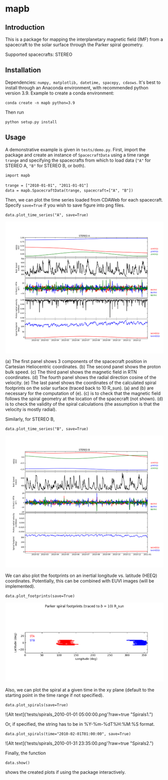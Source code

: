 # mapb

## Introduction
This is a package for mapping the interplanetary magnetic field (IMF) from a
spacecraft to the solar surface through the Parker spiral geometry.

Supported spacecrafts: STEREO

## Installation

Dependencies: `numpy, matplotlib, datetime, spacepy, cdasws`. It's best to
install through an Anaconda environment, with recommended python version 3.9.
Example to create a conda environment:
```
conda create -n mapb python=3.9
```
Then run
```
python setup.py install
```

## Usage

A demonstrative example is given in `tests/demo.py`. First, import the package
and create an instance of `SpacecraftData` using a time range `trange` and
specifying the spacecrafts from which to load data (`"A"` for STEREO A, `"B"` 
for STEREO B, or both).
```
import mapb

trange = ["2010-01-01", "2011-01-01"]
data = mapb.SpacecraftData(trange, spacecraft=["A", "B"])
```

Then, we can plot the time series loaded from CDAWeb for each spacecraft.
Specify `save=True` if you wish to save figure into png files.
```
data.plot_time_series("A", save=True)
```
![Alt text](tests/sta_time_series.png?raw=true "Time series loaded from STA.")

(a) The first panel shows 3 components of the spacecraft position in
Cartesian Heliocentric coordinates. (b) The second panel shows the proton bulk
speed. (c) The third panel shows the magnetic field in RTN coordinates. (d) The
fourth panel shows the radial direction cosine of the velocity. (e) The last
panel shows the coordinates of the calculated spiral footprints on the solar
surface (traced back to 10 R_sun). (a) and (b) are necessary for the computation
of (e). (c) is to check that the magnetic field follows the spiral geometry at
the location of the spacecraft (not shown). (d) is to check the validity of the
spiral calculations (the assumption is that the velocity is mostly radial).

Similarly, for STEREO B,
```
data.plot_time_series("B", save=True)
```
![Alt text](tests/stb_time_series.png?raw=true "Time series loaded from STB.")

We can also plot the footprints on an inertial longitude vs. latitude (HEEQ) 
coordinates. Potentially, this can be combined with EUVI images (will be
implemented).
```
data.plot_footprints(save=True)
```
![Alt text](tests/footprints.png?raw=true "Parker spiral footprints.")

Also, we can plot the spiral at a given time in the xy plane (default to the
starting point in the time range if not specified).
```
data.plot_spirals(save=True)
```
![Alt text]('tests/spirals_2010-01-01 05:00:00.png'?raw=true "Spirals1.")

Or, if specified, the string has to be in %Y-%m-%dT%H:%M:%S format.
```
data.plot_spirals(time="2010-02-01T01:00:00", save=True)
```
![Alt text]('tests/spirals_2010-01-31 23:35:00.png'?raw=true "Spirals2.")

Finally, the function
```
data.show()
```
shows the created plots if using the package interactively.
